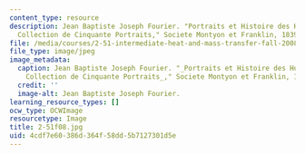```yaml
---
content_type: resource
description: Jean Baptiste Joseph Fourier. "Portraits et Histoire des Hommes Utiles,
  Collection de Cinquante Portraits," Societe Montyon et Franklin, 1839-1840.
file: /media/courses/2-51-intermediate-heat-and-mass-transfer-fall-2008/4cdf7e60386d364f58dd5b7127301d5e_2-51f08.jpg
file_type: image/jpeg
image_metadata:
  caption: Jean Baptiste Joseph Fourier. "_Portraits et Histoire des Hommes Utiles,
    Collection de Cinquante Portraits_," Societe Montyon et Franklin, 1839-1840.
  credit: ''
  image-alt: Jean Baptiste Joseph Fourier.
learning_resource_types: []
ocw_type: OCWImage
resourcetype: Image
title: 2-51f08.jpg
uid: 4cdf7e60-386d-364f-58dd-5b7127301d5e
---
```


